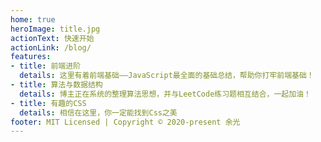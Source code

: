 ```yaml
---
home: true
heroImage: title.jpg
actionText: 快速开始
actionLink: /blog/
features:
- title: 前端进阶
  details: 这里有着前端基础——JavaScript最全面的基础总结，帮助你打牢前端基础！
- title: 算法与数据结构
  details: 博主正在系统的整理算法思想，并与LeetCode练习题相互结合，一起加油！
- title: 有趣的CSS
  details: 相信在这里，你一定能找到Css之美
footer: MIT Licensed | Copyright © 2020-present 余光
---
```

